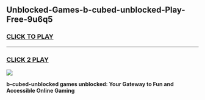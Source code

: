 
## Unblocked-Games-b-cubed-unblocked-Play-Free-9u6q5
<h3>
<a href="https://premium76.site?title=b-cubed-unblocked&ref=12A">CLICK TO PLAY</a></h3>
<hr>

<h3>
<a href="https://premium76.site?title=b-cubed-unblocked&ref=12A">CLICK 2 PLAY</a>
  
</h3>

<a href="https://premium76.site?title=b-cubed-unblocked&ref=12A"><img src="https://clearcache.store/games.png"></a>


**b-cubed-unblocked games unblocked: Your Gateway to Fun and Accessible Online Gaming**
